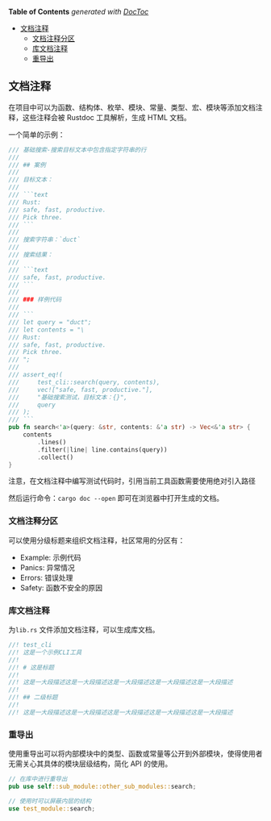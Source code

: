 <!-- START doctoc generated TOC please keep comment here to allow auto update -->
<!-- DON'T EDIT THIS SECTION, INSTEAD RE-RUN doctoc TO UPDATE -->
**Table of Contents**  *generated with [DocToc](https://github.com/thlorenz/doctoc)*

- [文档注释](#%E6%96%87%E6%A1%A3%E6%B3%A8%E9%87%8A)
  - [文档注释分区](#%E6%96%87%E6%A1%A3%E6%B3%A8%E9%87%8A%E5%88%86%E5%8C%BA)
  - [库文档注释](#%E5%BA%93%E6%96%87%E6%A1%A3%E6%B3%A8%E9%87%8A)
  - [重导出](#%E9%87%8D%E5%AF%BC%E5%87%BA)

<!-- END doctoc generated TOC please keep comment here to allow auto update -->

## 文档注释

在项目中可以为函数、结构体、枚举、模块、常量、类型、宏、模块等添加文档注释，这些注释会被 Rustdoc 工具解析，生成 HTML 文档。

一个简单的示例：

````rust
/// 基础搜索-搜索目标文本中包含指定字符串的行
///
/// ## 案例
///
/// 目标文本：
///
/// ```text
/// Rust:
/// safe, fast, productive.
/// Pick three.
/// ```
///
/// 搜索字符串：`duct`
///
/// 搜索结果：
///
/// ```text
/// safe, fast, productive.
/// ```
///
/// ### 样例代码
///
/// ```
/// let query = "duct";
/// let contents = "\
/// Rust:
/// safe, fast, productive.
/// Pick three.
/// ";
///
/// assert_eq!(
///     test_cli::search(query, contents),
///     vec!["safe, fast, productive."],
///     "基础搜索测试，目标文本：{}",
///     query
/// );
/// ```
pub fn search<'a>(query: &str, contents: &'a str) -> Vec<&'a str> {
    contents
        .lines()
        .filter(|line| line.contains(query))
        .collect()
}
````

注意，在文档注释中编写测试代码时，引用当前工具函数需要使用绝对引入路径

然后运行命令：`cargo doc --open` 即可在浏览器中打开生成的文档。

### 文档注释分区

可以使用分级标题来组织文档注释，社区常用的分区有：

- Example: 示例代码
- Panics: 异常情况
- Errors: 错误处理
- Safety: 函数不安全的原因

### 库文档注释

为`lib.rs` 文件添加文档注释，可以生成库文档。

```rust
//! test_cli
//! 这是一个示例CLI工具
//!
//! # 这是标题
//!
//! 这是一大段描述这是一大段描述这是一大段描述这是一大段描述这是一大段描述
//!
//! ## 二级标题
//!
//! 这是一大段描述这是一大段描述这是一大段描述这是一大段描述这是一大段描述
```

### 重导出

使用重导出可以将内部模块中的类型、函数或常量等公开到外部模块，使得使用者无需关心其具体的模块层级结构，简化 API 的使用。

```rust
// 在库中进行重导出
pub use self::sub_module::other_sub_modules::search;

// 使用时可以屏蔽内层的结构
use test_module::search;
```
